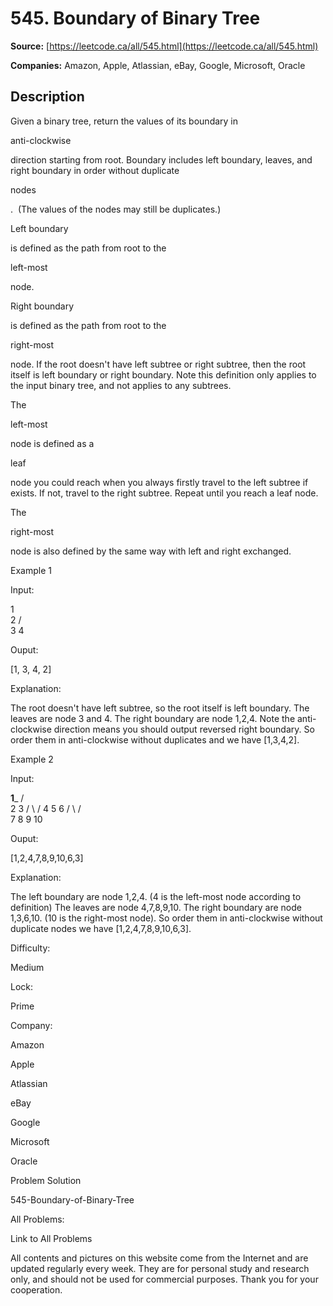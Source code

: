 # 545. Boundary of Binary Tree

**Source:** [https://leetcode.ca/all/545.html](https://leetcode.ca/all/545.html)

**Companies:** Amazon, Apple, Atlassian, eBay, Google, Microsoft, Oracle

## Description

Given a binary tree, return the values of its boundary in

anti-clockwise

direction
        starting from root. Boundary includes left boundary, leaves, and right boundary in order
        without duplicate

nodes

.  (The values of the nodes may still be
        duplicates.)

Left boundary

is defined as the path from root to the

left-most

node.

Right
        boundary

is defined as the path from root to the

right-most

node. If the root
        doesn't have left subtree or right subtree, then the root itself is left boundary or
        right boundary. Note this definition only applies to the input binary tree, and not applies
        to any subtrees.

The

left-most

node is defined as a

leaf

node you could reach when you always
        firstly travel to the left subtree if exists. If not, travel to the right subtree. Repeat
        until you reach a leaf node.

The

right-most

node is also defined by the same way with left and right exchanged.

Example 1

Input:

1
   \
    2
   / \
  3   4

Ouput:

[1, 3, 4, 2]

Explanation:

The root doesn't have left subtree, so the root itself is left boundary.
The leaves are node 3 and 4.
The right boundary are node 1,2,4. Note the anti-clockwise direction means you should output reversed right boundary.
So order them in anti-clockwise without duplicates and we have [1,3,4,2].

Example 2

Input:

____1_____
   /          \
  2            3
 / \          /
4   5        6
   / \      / \
  7   8    9  10

Ouput:

[1,2,4,7,8,9,10,6,3]

Explanation:

The left boundary are node 1,2,4. (4 is the left-most node according to definition)
The leaves are node 4,7,8,9,10.
The right boundary are node 1,3,6,10. (10 is the right-most node).
So order them in anti-clockwise without duplicate nodes we have [1,2,4,7,8,9,10,6,3].

Difficulty:

Medium

Lock:

Prime

Company:

Amazon

Apple

Atlassian

eBay

Google

Microsoft

Oracle

Problem Solution

545-Boundary-of-Binary-Tree

All Problems:

Link to All Problems

All contents and pictures on this website come from the Internet and are updated regularly every week. They are for personal study and research only, and should not be used for commercial purposes. Thank you for your cooperation.

